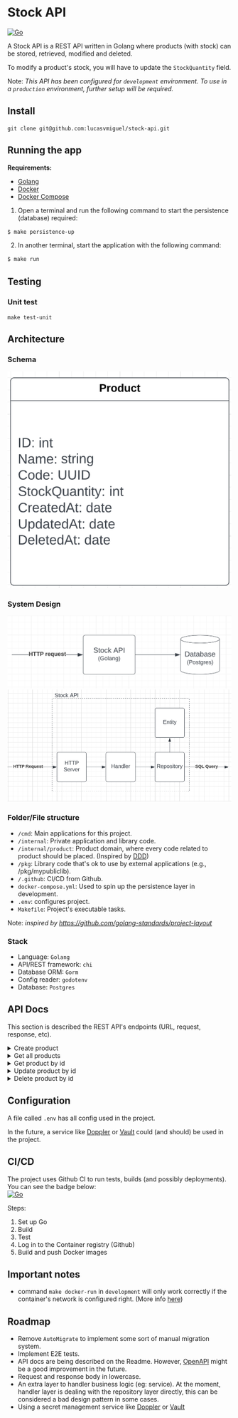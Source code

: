 # Stock API

[![Go](https://github.com/lucasvmiguel/stock-api/actions/workflows/build-and-test.yml/badge.svg)](https://github.com/lucasvmiguel/stock-api/actions/workflows/build-and-test.yml)

A Stock API is a REST API written in Golang where products (with stock) can be stored, retrieved, modified and deleted.

To modify a product's stock, you will have to update the `StockQuantity` field.

Note: _This API has been configured for `development` environment. To use in a `production` environment, further setup will be required._

## Install

```
git clone git@github.com:lucasvmiguel/stock-api.git
```

## Running the app

**Requirements:**

- [Golang](https://go.dev/)
- [Docker](https://www.docker.com/)
- [Docker Compose](https://docs.docker.com/compose/install/)

1. Open a terminal and run the following command to start the persistence (database) required:

```bash
$ make persistence-up
```

2. In another terminal, start the application with the following command:

```bash
$ make run
```

## Testing

### Unit test

```
make test-unit
```

## Architecture

### Schema

![schema](/docs/schema.png)

### System Design

![system design](/docs/system-design.png)
![layers](/docs/layers.png)

### Folder/File structure

- `/cmd`: Main applications for this project.
- `/internal`: Private application and library code.
- `/internal/product`: Product domain, where every code related to product should be placed. (Inspired by [DDD](https://en.wikipedia.org/wiki/Domain-driven_design))
- `/pkg`: Library code that's ok to use by external applications (e.g., /pkg/mypubliclib).
- `/.github`: CI/CD from Github.
- `docker-compose.yml`: Used to spin up the persistence layer in development.
- `.env`: configures project.
- `Makefile`: Project's executable tasks.

Note: _inspired by https://github.com/golang-standards/project-layout_

### Stack

- Language: `Golang`
- API/REST framework: `chi`
- Database ORM: `Gorm`
- Config reader: `godotenv`
- Database: `Postgres`

## API Docs

This section is described the REST API's endpoints (URL, request, response, etc).

<details>
<summary>Create product</summary>

Endpoint that creates a product

#### Request

```
Endpoint: [POST] /products

Headers:
  Content-Type: application/json

Body:
  {
    "Name": "Product name",
    "StockQuantity": 10
  }
```

#### Response

**Success**

```
Status: 201

Body:
  {
    "ID": 1,
    "CreatedAt": "2022-07-08T18:53:57.936433+01:00",
    "UpdatedAt": "2022-07-08T18:53:57.936433+01:00",
    "DeletedAt": null,
    "Name": "Product name",
    "Code": "70a17d32-a670-4396-9706-bd0940152fc7",
    "StockQuantity": 10
  }
```

**Bad Request**

```
Status: 400
```

**Internal Server Error**

```
Status: 500
```

</details>

<details>
<summary>Get all products</summary>

Endpoint to get all products

#### Request

```
Endpoint: [GET] /products

Headers:
  Content-Type: application/json
```

#### Response

**Success**

```
Status: 200

Body:
  [
    {
      "ID": 1,
      "CreatedAt": "2022-07-08T18:53:57.936433+01:00",
      "UpdatedAt": "2022-07-08T18:53:57.936433+01:00",
      "DeletedAt": null,
      "Name": "foo",
      "Code": "70a17d32-a670-4396-9706-bd0940152fc7",
      "StockQuantity": 1
    }
  ]
```

**Internal Server Error**

```
Status: 500
```

</details>

<details>
<summary>Get product by id</summary>

Endpoint to get a product by id

#### Request

```
Endpoint: [GET] /products/{id}

Headers:
  Content-Type: application/json
```

#### Response

**Success**

```
Status: 200

Body:
  {
    "ID": 1,
    "CreatedAt": "2022-07-08T18:53:57.936433+01:00",
    "UpdatedAt": "2022-07-08T18:53:57.936433+01:00",
    "DeletedAt": null,
    "Name": "foo",
    "Code": "70a17d32-a670-4396-9706-bd0940152fc7",
    "StockQuantity": 1
  }
```

**Not Found**

```
Status: 404
```

**Internal Server Error**

```
Status: 500
```

</details>

<details>
<summary>Update product by id</summary>

Endpoint that updates a product by id

#### Request

```
Endpoint: [PUT] /products/{id}

Headers:
  Content-Type: application/json

Body:
  {
    "Name": "new product name",
    "StockQuantity": 5
  }
```

#### Response

**Success**

```
Status: 200

Body:
  {
    "ID": 1,
    "CreatedAt": "2022-07-08T18:53:57.936433+01:00",
    "UpdatedAt": "2022-07-08T18:53:57.936433+01:00",
    "DeletedAt": null,
    "Name": "new product name",
    "Code": "70a17d32-a670-4396-9706-bd0940152fc7",
    "StockQuantity": 5
  }
```

**Bad Request**

```
Status: 400
```

**Not Found**

```
Status: 404
```

**Internal Server Error**

```
Status: 500
```

</details>

<details>
<summary>Delete product by id</summary>

Endpoint to delete a product by id

#### Request

```
Endpoint: [DELETE] /products/{id}

Headers:
  Content-Type: application/json
```

#### Response

**Success**

```
Status: 204
```

**Not Found**

```
Status: 404
```

**Internal Server Error**

```
Status: 500
```

</details>

## Configuration

A file called `.env` has all config used in the project.

In the future, a service like [Doppler](https://www.doppler.com/) or [Vault](https://www.vaultproject.io/) could (and should) be used in the project.

## CI/CD

The project uses Github CI to run tests, builds (and possibly deployments). You can see the badge below:
<br />
[![Go](https://github.com/lucasvmiguel/stock-api/actions/workflows/build-and-test.yml/badge.svg)](https://github.com/lucasvmiguel/stock-api/actions/workflows/build-and-test.yml)

Steps:

1. Set up Go
2. Build
3. Test
4. Log in to the Container registry (Github)
5. Build and push Docker images

## Important notes

- command `make docker-run` in `development` will only work correctly if the container's network is configured right. (More info [here](https://docs.docker.com/config/containers/container-networking/))

## Roadmap

- Remove `AutoMigrate` to implement some sort of manual migration system.
- Implement E2E tests.
- API docs are being described on the Readme. However, [OpenAPI](https://swagger.io/specification/) might be a good improvement in the future.
- Request and response body in lowercase.
- An extra layer to handler business logic (eg: service). At the moment, handler layer is dealing with the repository layer directly, this can be considered a bad design pattern in some cases.
- Using a secret management service like [Doppler](https://www.doppler.com/) or [Vault](https://www.vaultproject.io/)
